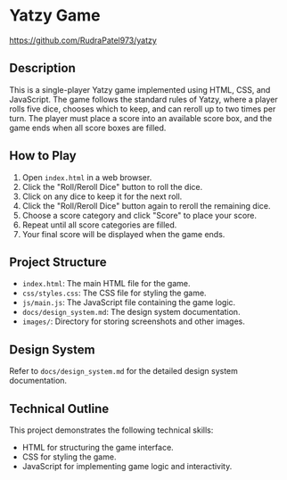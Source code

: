 # Yatzy Game
https://github.com/RudraPatel973/yatzy
## Description

This is a single-player Yatzy game implemented using HTML, CSS, and JavaScript. The game follows the standard rules of Yatzy, where a player rolls five dice, chooses which to keep, and can reroll up to two times per turn. The player must place a score into an available score box, and the game ends when all score boxes are filled.

## How to Play

1. Open `index.html` in a web browser.
2. Click the "Roll/Reroll Dice" button to roll the dice.
3. Click on any dice to keep it for the next roll.
4. Click the "Roll/Reroll Dice" button again to reroll the remaining dice.
5. Choose a score category and click "Score" to place your score.
6. Repeat until all score categories are filled.
7. Your final score will be displayed when the game ends.

## Project Structure

- `index.html`: The main HTML file for the game.
- `css/styles.css`: The CSS file for styling the game.
- `js/main.js`: The JavaScript file containing the game logic.
- `docs/design_system.md`: The design system documentation.
- `images/`: Directory for storing screenshots and other images.

## Design System

Refer to `docs/design_system.md` for the detailed design system documentation.

## Technical Outline

This project demonstrates the following technical skills:
- HTML for structuring the game interface.
- CSS for styling the game.
- JavaScript for implementing game logic and interactivity.